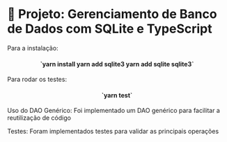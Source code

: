 # 📌 Projeto: Gerenciamento de Banco de Dados com SQLite e TypeScript

Para a instalação:
<h4 align="center">
`yarn install
yarn add sqlite3
yarn add sqlite sqlite3`
</h4>

Para rodar os testes:
<h4 align="center">
`yarn test`
</h4>
Uso do DAO Genérico: 
Foi implementado um DAO genérico para facilitar a reutilização de código

Testes: 
Foram implementados testes para validar as principais operações
